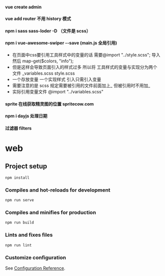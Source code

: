 #### vue create admin

#### vue add router 不用 history 模式

#### npm i sass sass-loder  -D  （文件是 scss）

#### npm i vue-awesome-swiper --save (main.js 全局引用)

- 在页面中css要引用工具样式中的变量的话 需要@import "../style.scss"; 导入 然后 map-get($colors, "info");
- 但是这样会导致页面引入的样式过多 所以将 工具样式的变量与实现分为两个文件 _variables.scss style.scss
- 一个存放变量 一个实现样式 引入只需引入变量
- 需要注意的是 scss 规定需要被引用的文件前面加上_ 但被引用时不用加_
- 实际引用变量文件 @import "../variables.scss"

#### sprite 在线获取精灵图的位置 spritecow.com

#### npm i dayjs 处理日期
#### 过滤器 filters



# web

## Project setup
```
npm install
```

### Compiles and hot-reloads for development
```
npm run serve
```

### Compiles and minifies for production
```
npm run build
```

### Lints and fixes files
```
npm run lint
```

### Customize configuration
See [Configuration Reference](https://cli.vuejs.org/config/).
